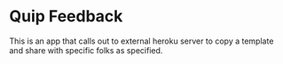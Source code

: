 # Quip Feedback

This is an app that calls out to external heroku server to copy a template and share with specific folks as specified.

